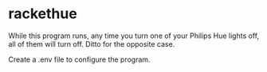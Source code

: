 # rackethue

While this program runs, any time you turn one of your Philips Hue lights off, all of them will turn off.
Ditto for the opposite case.

Create a .env file to configure the program.
